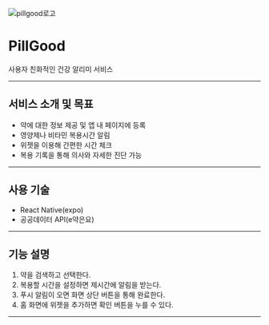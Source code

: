![pillgood로고](https://github.com/KimEunA97/PillGood/assets/124133601/57091db3-f2b7-4755-84bf-a41115b46616)
# PillGood
사용자 친화적인 건강 알리미 서비스

---

## 서비스 소개 및 목표
- 약에 대한 정보 제공 및 앱 내 페이지에 등록
- 영양제나 비타민 복용시간 알림
- 위젯을 이용해 간편한 시간 체크
- 복용 기록을 통해 의사와 자세한 진단 가능

---

## 사용 기술
- React Native(expo)
- 공공데이터 API(e약은요)

---

## 기능 설명
1. 약을 검색하고 선택한다.
2. 복용할 시간을 설정하면 제시간에 알림을 받는다.
3. 푸시 알림이 오면 화면 상단 버튼을 통해 완료한다.
4. 홈 화면에 위젯을 추가하면 확인 버튼을 누를 수 있다.

---

